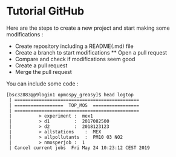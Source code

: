 # Tutorial GitHub

Here are the steps to create a new project and start making some modifications :
* Create repository including a README(.md) file
* Create a branch to start modifications
** Open a pull request
* Compare and check if modifications seem good
* Create a pull request
* Merge the pull request


You can include some code :
```shell
[bsc32883@p9login1 opmospy_greasy]$ head logtop 
 | ==============================================
 | ==================  TOP_MOS  =================
 | ==============================================
 |          > experiment :  mex1
 |          > d1         :  2017082500
 |          > d2         :  2018123123
 |          > allstations    :  MEX
 |          > allpollutants  :  PM10 O3 NO2
 |          > nmosperjob :  1
 | Cancel current jobs  Fri May 24 10:23:12 CEST 2019

```
